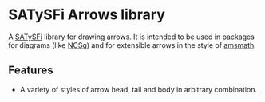 # SATySFi Arrows library #

A [SATySFi](https://github.com/gfngfn/SATySFi) library for drawing
arrows. It is intended to be used in packages for diagrams (like
[NCSq](https://github.com/uemurax/satysfi-ncsq)) and for extensible
arrows in the style of [amsmath](https://www.ctan.org/pkg/amsmath).

## Features ##

*   A variety of styles of arrow head, tail and body in arbitrary combination.
